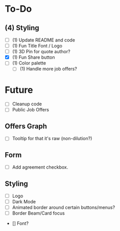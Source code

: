 # To-Do

## (4) Styling
- [ ] (1) Update README and code 
- [ ] (1) Fun Title Font / Logo
- [ ] (1) 3D Pin for quote author?
- [x] (1) Fun Share button
- [ ] (1) Color palette
  - [ ] (1) Handle more job offers?

# Future
- [ ] Cleanup code
- [ ] Public Job Offers

## Offers Graph
- [ ] Tooltip for that it's raw (non-dilution?)

## Form
- [ ] Add agreement checkbox.

## Styling
- [ ] Logo
- [ ] Dark Mode
 - [ ] Animated border around certain buttons/menus?
- [ ] Border Beam/Card focus
- [] Font?

